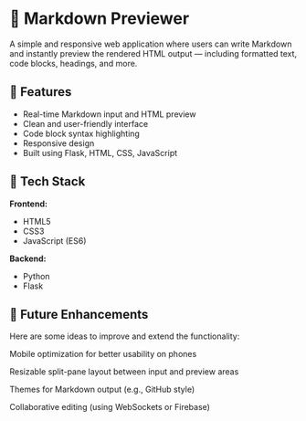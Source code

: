 # 📝 Markdown Previewer

A simple and responsive web application where users can write Markdown and instantly preview the rendered HTML output — including formatted text, code blocks, headings, and more.



## 📌 Features

- Real-time Markdown input and HTML preview
- Clean and user-friendly interface
- Code block syntax highlighting
- Responsive design
- Built using Flask, HTML, CSS, JavaScript



## 🧰 Tech Stack

**Frontend:**
- HTML5
- CSS3
- JavaScript (ES6)

**Backend:**
- Python
- Flask


## 🔮 Future Enhancements

Here are some ideas to improve and extend the functionality:

Mobile optimization for better usability on phones

Resizable split-pane layout between input and preview areas

Themes for Markdown output (e.g., GitHub style)


Collaborative editing (using WebSockets or Firebase)

